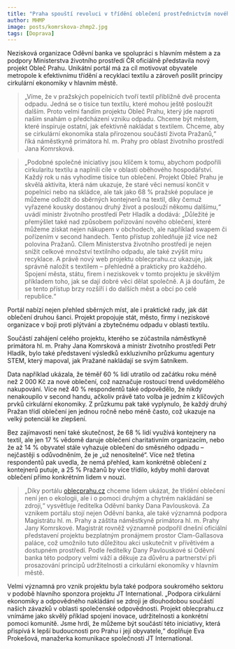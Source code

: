 ```yaml
---
title: "Praha spouští revoluci v třídění oblečení prostřednictvím nového portálu a zároveň si nechala zpracovat exkluzivní data o návycích Pražanů"
author: MHMP
image: posts/komrskova-zhmp2.jpg
tags: [Doprava]
---
```


Nezisková organizace Oděvní banka ve spolupráci s hlavním městem a za podpory Ministerstva životního prostředí ČR oficiálně představila nový projekt Obleč Prahu. Unikátní portál má za cíl motivovat obyvatele metropole k efektivnímu třídění a recyklaci textilu a zároveň posílit principy cirkulární ekonomiky v hlavním městě.

> „Víme, že v pražských popelnicích tvoří textil přibližně dvě procenta odpadu. Jedná se o tisíce tun textilu, které mohou ještě posloužit dalším. Proto velmi fandím projektu Obleč Prahu, který jde naproti naším snahám o předcházení vzniku odpadu. Chceme být městem, které inspiruje ostatní, jak efektivně nakládat s textilem. Chceme, aby se cirkulární ekonomika stala přirozenou součástí života Pražanů,“ říká náměstkyně primátora hl. m. Prahy pro oblast životního prostředí Jana Komrsková.

> „Podobné společné iniciativy jsou klíčem k tomu, abychom podpořili cirkularitu textilu a naplnili cíle v oblasti oběhového hospodářství. Každý rok u nás vyhodíme tisíce tun oblečení. Projekt Obleč Prahu je skvělá aktivita, která nám ukazuje, že staré věci nemusí končit v popelnici nebo na skládce, ale tak jako 68 % pražské populace je můžeme odložit do sběrných kontejnerů na textil, díky čemuž vyřazené kousky dostanou druhý život a poslouží někomu dalšímu,“ uvádí ministr životního prostředí Petr Hladík a dodává: „Důležité je přemýšlet také nad způsobem pořizování nového oblečení, které můžeme získat nejen nákupem v obchodech, ale například swapem či pořízením v second handech. Tento přístup zohledňuje již více než polovina Pražanů. Cílem Ministerstva životního prostředí je nejen snížit celkové množství textilního odpadu, ale také zvýšit míru recyklace. A právě nový web projektu oblecprahu.cz ukazuje, jak správně naložit s textilem – přehledně a prakticky pro každého. Spojení města, státu, firem i neziskovek v tomto projektu je skvělým příkladem toho, jak se dají dobré věci dělat společně. A já doufám, že se tento přístup brzy rozšíří i do dalších měst a obcí po celé republice.“

Portál nabízí nejen přehled sběrných míst, ale i praktické rady, jak dát oblečení druhou šanci. Projekt propojuje stát, město, firmy i neziskové organizace v boji proti plýtvání a zbytečnému odpadu v oblasti textilu.

Součástí zahájení celého projektu, kterého se zúčastnila náměstkyně primátora hl. m. Prahy Jana Komrsková a ministr životního prostředí Petr Hladík, bylo také představení výsledků exkluzivního průzkumu agentury STEM, který mapoval, jak Pražané nakládají se svým šatníkem.

Data například ukázala, že téměř 60 % lidí utratilo od začátku roku méně než 2 000 Kč za nové oblečení, což naznačuje rostoucí trend uvědomělého nakupování. Více než 40 % respondentů také odpovědělo, že nikdy nenakoupilo v second handu, ačkoliv právě tato volba je jedním z klíčových prvků cirkulární ekonomiky. Z průzkumu pak také vyplynulo, že každý druhý Pražan třídí oblečení jen jednou ročně nebo méně často, což ukazuje na velký potenciál ke zlepšení.

Bez zajímavosti není také skutečnost, že 68 % lidí využívá kontejnery na textil, ale jen 17 % vědomě daruje oblečení charitativním organizacím, nebo že až 14 % obyvatel stále vyhazuje oblečení do směsného odpadu – nejčastěji s odůvodněním, že je „už nenositelné“. Více než třetina respondentů pak uvedla, že nemá přehled, kam konkrétně oblečení z kontejnerů putuje, a 25 % Pražanů by více třídilo, kdyby mohli darovat oblečení přímo konkrétním lidem v nouzi.

> „Díky portálu [oblecprahu.cz](https://oblecprahu.cz/?password-protected=login&redirect_to=https%3A%2F%2Foblecprahu.cz%2F) chceme lidem ukázat, že třídění oblečení není jen o ekologii, ale i o pomoci druhým a chytrém nakládání se zdroji,“ vysvětluje ředitelka Oděvní banky Dana Pavlousková. Za vznikem portálu stojí nejen Oděvní banka, ale také významná podpora Magistrátu hl. m. Prahy a záštita náměstkyně primátora hl. m. Prahy Jany Komrskové. Magistrát rovněž významně podpořil dnešní oficiální představení projektu bezplatným pronájmem prostor Clam-Gallasova paláce, což umožnilo tuto důležitou akci uskutečnit v přívětivém a dostupném prostředí. Podle ředitelky Dany Pavlouskové si Oděvní banka této podpory velmi váží a děkuje za důvěru a partnerství při prosazování principů udržitelnosti a cirkulární ekonomiky v hlavním městě.

Velmi významná pro vznik projektu byla také podpora soukromého sektoru v podobě hlavního sponzora projektu JT International. „Podpora cirkulární ekonomiky a odpovědného nakládání se zdroji je dlouhodobou součástí našich závazků v oblasti společenské odpovědnosti. Projekt oblecprahu.cz vnímáme jako skvělý příklad spojení inovace, udržitelnosti a konkrétní pomoci komunitě. Jsme hrdí, že můžeme být součástí této iniciativy, která přispívá k lepší budoucnosti pro Prahu i její obyvatele,“ doplňuje Eva Prokešová, manažerka komunikace společnosti JT International.
